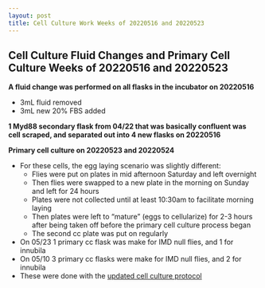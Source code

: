```yaml
---
layout: post
title: Cell Culture Work Weeks of 20220516 and 20220523
---
```


## Cell Culture Fluid Changes and Primary Cell Culture Weeks of 20220516 and 20220523

**A fluid change was performed on all flasks in the incubator on 20220516**
  - 3mL fluid removed
  - 3mL new 20% FBS added

**1 Myd88 secondary flask from 04/22 that was basically confluent was cell scraped, and separated out into 4 new flasks on 20220516**

**Primary cell culture on 20220523 and 20220524**

- For these cells, the egg laying scenario was slightly different:
  - Flies were put on plates in mid afternoon Saturday and left overnight
  - Then flies were swapped to a new plate in the morning on Sunday and left for 24 hours
  - Plates were not collected until at least 10:30am to facilitate morning laying
  - Then plates were left to “mature” (eggs to cellularize) for 2-3 hours after being taken off before the primary cell culture process began
  - The second cc plate was put on regularly
- On 05/23 1 primary cc flask was make for IMD null flies, and 1 for innubila
- On 05/10 3 primary cc flasks were make for IMD null flies, and 2 for innubila
- These were done with the [updated cell culture protocol](https://meschedl.github.io/Unckless-Lab-Notebook-Maggie/2022/05/26/2nd-updated-cell-culture-protocol.html)
